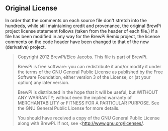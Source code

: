 ## Original License
In order that the comments on each source file don't stretch into the 
hundreds, while still maintaining credit and provenance, the original 
BrewPi project license statement follows (taken from the header of each 
file.)  If a file has been modified in any way for the BrewPi Remix 
project, the license comments on the code header have been changed to 
that of the new (derivative) project.
> Copyright 2012 BrewPi/Elco Jacobs. This file is part of BrewPi.
> 
> BrewPi is free software: you can redistribute it and/or modify it 
> under the terms of the GNU General Public License as published by the 
> Free Software Foundation, either version 3 of the License, or (at your 
> option) any later version.
> 
> BrewPi is distributed in the hope that it will be useful, but WITHOUT 
> ANY WARRANTY; without even the implied warranty of MERCHANTABILITY or 
> FITNESS FOR A PARTICULAR PURPOSE.  See the GNU General Public License 
> for more details.
> 
> You should have received a copy of the GNU General Public License 
> along with BrewPi.  If not, see <http://www.gnu.org/licenses/.
